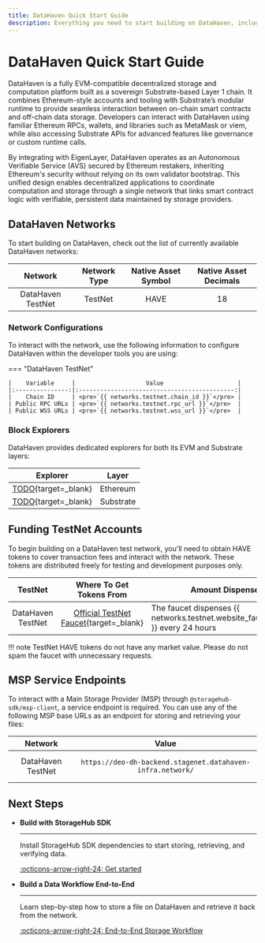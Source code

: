 ```yaml
---
title: DataHaven Quick Start Guide
description: Everything you need to start building on DataHaven, including network configs, block explorers, faucets, and MSP endpoints for working with the StorageHub SDK.
---
```


# DataHaven Quick Start Guide

DataHaven is a fully EVM-compatible decentralized storage and computation platform built as a sovereign Substrate-based Layer 1 chain. It combines Ethereum-style accounts and tooling with Substrate’s modular runtime to provide seamless interaction between on-chain smart contracts and off-chain data storage. Developers can interact with DataHaven using familiar Ethereum RPCs, wallets, and libraries such as MetaMask or viem, while also accessing Substrate APIs for advanced features like governance or custom runtime calls.

By integrating with EigenLayer, DataHaven operates as an Autonomous Verifiable Service (AVS) secured by Ethereum restakers, inheriting Ethereum's security without relying on its own validator bootstrap. This unified design enables decentralized applications to coordinate computation and storage through a single network that links smart contract logic with verifiable, persistent data maintained by storage providers.

## DataHaven Networks

To start building on DataHaven, check out the list of currently available DataHaven networks:

|      Network      | Network Type | Native Asset Symbol | Native Asset Decimals |
|:-----------------:|:------------:|:-------------------:|:---------------------:|
| DataHaven TestNet |   TestNet    |        HAVE         |          18           |

### Network Configurations

To interact with the network, use the following information to configure DataHaven within the developer tools you are using:

=== "DataHaven TestNet"

    |    Variable     |                    Value                     |
    |:---------------:|:--------------------------------------------:|
    |    Chain ID     | <pre>`{{ networks.testnet.chain_id }}`</pre> |
    | Public RPC URLs | <pre>`{{ networks.testnet.rpc_url }}`</pre>  |
    | Public WSS URLs | <pre>`{{ networks.testnet.wss_url }}`</pre>  |

### Block Explorers

DataHaven provides dedicated explorers for both its EVM and Substrate layers:

|           Explorer           |   Layer   |
|:----------------------------:|:---------:|
| [TODO](TODO){target=\_blank} | Ethereum  |
| [TODO](TODO){target=\_blank} | Substrate |

## Funding TestNet Accounts

To begin building on a DataHaven test network, you'll need to obtain HAVE tokens to cover transaction fees and interact with the network. These tokens are distributed freely for testing and development purposes only.

|      TestNet      |            Where To Get Tokens From             | Amount Dispensed                                                                 |
|:-----------------:|:-----------------------------------------------:|----------------------------------------------------------------------------------|
| DataHaven TestNet | [Official TestNet Faucet](TODO){target=\_blank} | The faucet dispenses {{ networks.testnet.website_faucet_amount }} every 24 hours |

!!! note
    TestNet HAVE tokens do not have any market value. Please do not spam the faucet with unnecessary requests.

## MSP Service Endpoints

To interact with a Main Storage Provider (MSP) through `@storagehub-sdk/msp-client`, a service endpoint is required. You can use any of the following MSP base URLs as an endpoint for storing and retrieving your files:

|      Network      |                                 Value                                 |
|:-----------------:|:---------------------------------------------------------------------:|
| DataHaven TestNet | <pre>`https://deo-dh-backend.stagenet.datahaven-infra.network/`</pre> |

## Next Steps

<div class="grid cards" markdown>

- **Build with StorageHub SDK**

    ***

    Install StorageHub SDK dependencies to start storing, retrieving, and verifying data.

    [:octicons-arrow-right-24: Get started](/store-and-retrieve-data/use-storagehub-sdk/get-started/)

- **Build a Data Workflow End-to-End**

    ***

    Learn step-by-step how to store a file on DataHaven and retrieve it back from the network.

    [:octicons-arrow-right-24: End-to-End Storage Workflow](/store-and-retrieve-data/use-storagehub-sdk/end-to-end-storage-workflow/)

</div>
